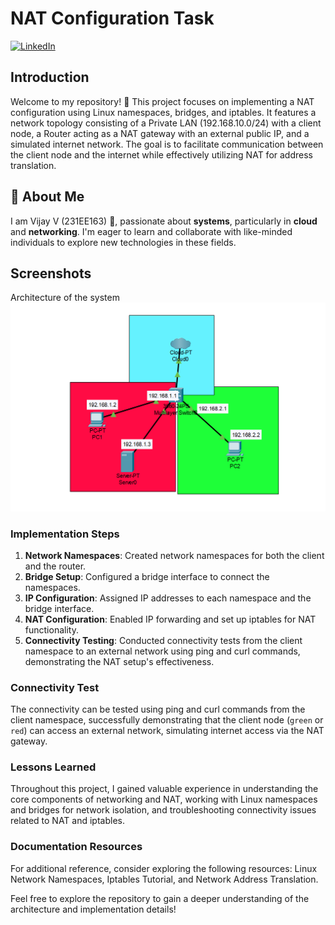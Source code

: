 # NAT Configuration Task

[![LinkedIn](https://img.shields.io/badge/linkedin-0A66C2?style=for-the-badge&logo=linkedin&logoColor=white)](https://www.linkedin.com/in/vijay-v-0889a1280/)

## Introduction

Welcome to my repository! 👋 This project focuses on implementing a NAT configuration using Linux namespaces, bridges, and iptables. It features a network topology consisting of a Private LAN (192.168.10.0/24) with a client node, a Router acting as a NAT gateway with an external public IP, and a simulated internet network. The goal is to facilitate communication between the client node and the internet while effectively utilizing NAT for address translation.

## 🚀 About Me

I am Vijay V (231EE163) 👋, passionate about **systems**, particularly in **cloud** and **networking**. I'm eager to learn and collaborate with like-minded individuals to explore new technologies in these fields.

## Screenshots
Architecture of the system
![image](./Network_topology.png)





### Implementation Steps

1. **Network Namespaces**: Created network namespaces for both the client and the router.
2. **Bridge Setup**: Configured a bridge interface to connect the namespaces.
3. **IP Configuration**: Assigned IP addresses to each namespace and the bridge interface.
4. **NAT Configuration**: Enabled IP forwarding and set up iptables for NAT functionality.
5. **Connectivity Testing**: Conducted connectivity tests from the client namespace to an external network using ping and curl commands, demonstrating the NAT setup's effectiveness.

### Connectivity Test

The connectivity can be tested using ping and curl commands from the client namespace, successfully demonstrating that the client node (`green` or `red`) can access an external network, simulating internet access via the NAT gateway. 

### Lessons Learned

Throughout this project, I gained valuable experience in understanding the core components of networking and NAT, working with Linux namespaces and bridges for network isolation, and troubleshooting connectivity issues related to NAT and iptables. 

### Documentation Resources

For additional reference, consider exploring the following resources: Linux Network Namespaces, Iptables Tutorial, and Network Address Translation. 

Feel free to explore the repository to gain a deeper understanding of the architecture and implementation details!
